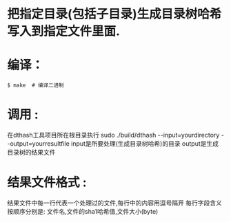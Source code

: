 
# 把指定目录(包括子目录)生成目录树哈希写入到指定文件里面.

# 编译：

~~~
$ make  # 编译二进制
~~~

# 调用 :
在dthash工具项目所在根目录执行
    sudo ./build/dthash --input=yourdirectory --output=yourresultfile
    input是所要处理(生成目录树哈希)的目录
    output是生成目录树的结果文件

# 结果文件格式 :
结果文件中每一行代表一个处理过的文件,每行中的内容用逗号隔开
每行字段含义按顺序分别是:
文件名,文件的sha1哈希值,文件大小(byte)



